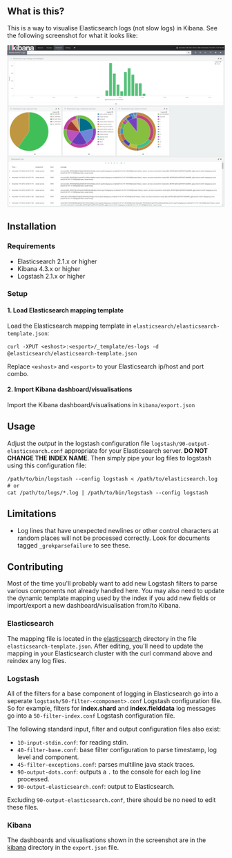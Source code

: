 ## What is this?

This is a way to visualise Elasticsearch logs (not slow logs) in
Kibana.  See the following screenshot for what it looks like:

![Dashboard Example](Dashboard-Screenshot.png)

## Installation

### Requirements

* Elasticsearch 2.1.x or higher
* Kibana 4.3.x or higher
* Logstash 2.1.x or higher

### Setup

#### 1. Load Elasticsearch mapping template

Load the Elasticsearch mapping template in
`elasticsearch/elasticsearch-template.json`:

```
curl -XPUT <eshost>:<esport>/_template/es-logs -d @elasticsearch/elasticsearch-template.json
```

Replace `<eshost>` and `<esport>` to your Elasticsearch ip/host and
port combo.

#### 2. Import Kibana dashboard/visualisations

Import the Kibana dashboard/visualisations in `kibana/export.json`

## Usage

Adjust the *output* in the logstash configuration file
`logstash/90-output-elasticsearch.conf`  appropriate for
your Elasticsearch server.  **DO NOT CHANGE THE INDEX NAME**.
Then simply pipe your log files to logstash using this configuration file:

```
/path/to/bin/logstash --config logstash < /path/to/elasticsearch.log
# or
cat /path/to/logs/*.log | /path/to/bin/logstash --config logstash
```

## Limitations

* Log lines that have unexpected newlines or other control characters
  at random places will not be processed correctly.  Look for
  documents tagged `_grokparsefailure` to see these.

## Contributing

Most of the time you'll probably want to add new Logstash filters to
parse various components not already handled here.  You may also need
to update the dynamic template mapping used by the index if you add
new fields or import/export a new dashboard/visualisation from/to Kibana.

### Elasticsearch

The mapping file is located in the [elasticsearch](elasticsearch) directory in the file `elasticsearch-template.json`.  After editing, you'll
need to update the mapping in your Elasticsearch cluster with the curl
command above and reindex any log files.

### Logstash

All of the filters for a base component of logging in Elasticsearch
go into a seperate `logstash/50-filter-<component>.conf` Logstash configuration file. So
for example, filters for **index.shard** and **index.fielddata** log
messages go into a `50-filter-index.conf` Logstash configuration file.

The following standard input, filter and output configuration files
also exist:

* `10-input-stdin.conf`: for reading stdin.
* `40-filter-base.conf`: base filter configuration to parse timestamp,
log level and component.
* `45-filter-exceptions.conf`: parses multiline java stack traces.
* `90-output-dots.conf`: outputs a `.` to the console for each log
line processed.
* `90-output-elasticsearch.conf`: output to Elasticsearch.

Excluding `90-output-elasticsearch.conf`, there should be no need to
edit these files.

### Kibana

The dashboards and visualisations shown in the screenshot are in the
[kibana](kibana) directory in the `export.json` file.
